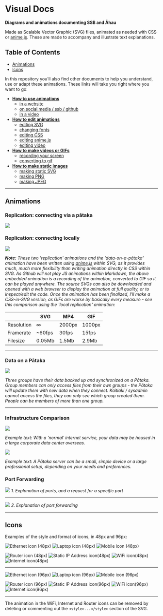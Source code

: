 # Visual Docs
**Diagrams and animations documenting SSB and Āhau**

Made as Scalable Vector Graphic (SVG) files, animated as needed with CSS or [anime.js](https://animejs.com).
These are made to accompany and illustrate text explanations.

## Table of Contents
- [Animations](#animations)
- [Icons](#icons)

In this repository you'll also find other documents to help you understand, use
or adapt these animations. These links will take you right where you want to go:
- [**How to use animations**](./Using-Animations.md)
  - [in a website](./Using-Animations.md#using-animations-in-a-website)
  - [on social media / ssb / github](./Using-Animations.md#using-animations-on-social-media)
  - [in a video](./Using-Animations.md#using-animations-in-a-video)
- [**How to edit animations**](./Editing-Animations.md)
  - [editing SVG](./Editing-Animations.md#editing-svg)
  - [changing fonts](./Editing-Animations.md#changing-fonts)
  - [editing CSS](./Editing-Animations.md#editing-css)
  - [editing anime.js](./Editing-Animations.md#editing-animejs)
  - [editing video](./Editing-Animations.md#editing-video)
- [**How to make videos or GIFs**](Making-Video-or-GIF.md)
  - [recording your screen](./Making-Video-or-GIF.md#recording-your-screen)
  - [converting to gif](./Making-Video-or-GIF.md#converting-to-gif)
- [**How to make static images**](./Making-Static-Images.md)
  - [making static SVG](./Making-Static-Images.md#making-static-svg)
  - [making PNG](./Making-Static-Images.md#making-static-png)
  - [making JPEG](./Making-Static-Images.md#making-static-jpeg)

----

## Animations
### Replication: connecting via a pātaka

![](gif/replication-via-internet.gif)

### Replication: connecting locally

![](gif/replication-local.gif)

_**Note:** These two 'replication' animations and the 'data-on-a-pātaka' animation have been written using [anime.js](https://animejs.com) within SVG, as it provides much, much more flexibility than writing animation directly in CSS within SVG.
As Github will not play JS animations within Markdown, the above embedded animation is a recording of the animation, converted to GIF so it can be played anywhere.
The source SVGs can also be downloaded and opened with a web browser to display the animation at full quality, or to inspect/edit the code. Once the animation has been finalized, I'll make a CSS-in-SVG version, as GIFs are worse by basically every measure - see this comparison using the 'local replication' animation:_

|            | SVG    | MP4    | GIF    |
|------------|--------|--------|--------|
| Resolution |  ∞     | 2000px | 1000px |
| Framerate  | ~60fps | 30fps  | 15fps  |
| Filesize   | 0.05Mb | 1.5Mb  | 2.9Mb  |

----
### Data on a Pātaka

![](gif/data-on-a-pātaka.gif)

_Three groups have their data backed up and synchronized on a Pātaka. Group members can only access files from their own groups - the Pātaka will update them with new data when they connect. Kaitiaki / sysadmin cannot access the files, they can only see which group created them. People can be members of more than one group._

----

### Infrastructure Comparison

![](svg/corporate-server.svg)

_Example text: With a 'normal' internet service, your data may be housed in a large
corporate data center overseas._

![](svg/alternative-servers.svg)

_Example text: A Pātaka server can be a small, simple device or a large professional
setup, depending on your needs and preferences._


### Port Forwarding
![](svg/port-forwarding_01_without-port-forwarding.svg)
_1. Explanation of ports, and a request for a specific port_

----
![](svg/port-forwarding_02_with-port-forwarding.svg)
_2. Explanation of port forwarding_

----

## Icons

Examples of the style and format of icons, in 48px and 96px:

![Ethernet icon (48px)](svg/icons/ethernet_48.svg) ![Laptop icon (48px)](svg/icons/laptop_48.svg)
![Mobile icon (48px)](svg/icons/mobile_48.svg)

![Router icon (48px)](svg/icons/router_48.svg) ![Static IP Address icon(48px)](svg/icons/static-ip_48.svg)
![WiFi icon(48px)](svg/icons/wifi_48.svg) ![Internet icon(48px)](svg/icons/internet_48.svg)

----
![Ethernet icon (96px)](svg/icons/ethernet_96.svg) ![Laptop icon (96px)](svg/icons/laptop_96.svg)
![Mobile icon (96px)](svg/icons/mobile_96.svg)

![Router icon (96px)](svg/icons/router_96.svg) ![Static IP Address icon(96px)](svg/icons/static-ip_96.svg)
![WiFi icon(96px)](svg/icons/wifi_96.svg) ![Internet icon(96px)](svg/icons/internet_96.svg)

----

The animation in the WiFi, Internet and Router icons can be removed by deleting or
commenting out the `<style>...</style>` section of the SVG.
